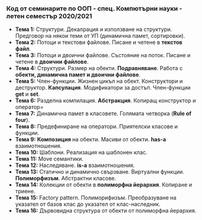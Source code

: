 ### Код от семинарите по ООП - спец. Компютърни науки - летен семестър 2020/2021



 - **Тема  1:** Структури. Декалрация и използване на структури. Предговор на някои теми от УП (динамична памет, сортировки).
 - **Тема  2:**  Потоци и текстови файлове. Писане и четене в **текстов файл**.
 - **Тема  3:**  Потоци и двоични файлове. Състояние на поток. Писане и четене в **двоични файлове**.
 - **Тема  4:**  Структури. Размер на обекти. **Подравняване**. Работа с **обекти, динамична памет и двоични файлове**.
 - **Тема  5:**  Член-функции. Жизнен цикъл на обект. Конструктори и деструктор. **Капсулация**. Модификатори за достъп. Член-функции **get** и **set**.
 - **Тема  6:**  Разделна компилация. **Абстракция**. Копиращ конструктор и оператор=
 - **Тема  7:**  Динамична памет в класовете. Голямата четворка (**Rule of four**).
 - **Тема  8:**  Предефиниране на оператори. Приятелски класове и функции.
 - **Тема  9:**  **Композиция** на обекти. Масиви от обекти. **has-a** взаимотношения.
 - **Тема  10:**  Шаблони. Реализация на шаблонен клас.
 - **Тема  11:**  Move семантики.
 - **Тема  12:**  Наследяване.  **is-a** взаимотношения.
 - **Тема  13:**  Статично и динамично свързване. Виртуални функции. **Полиморфизъм**. Абстрактни класове.
 - **Тема  14:**  Колекции от обекти в **полиморфна йерархия**. Копиране и триене.
 - **Тема  15:**  Factory pattern. Полиморифизъм. Преобразуване на указател от базов клас до указател от клас-наследник.
 - **Тема  16:**  Дървовидна структура от обекти от полиморфна йерархия.
